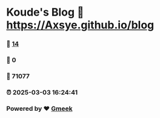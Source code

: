 # Koude's Blog :link: https://Axsye.github.io/blog 
### :page_facing_up: [14](https://Axsye.github.io/blog/tag.html) 
### :speech_balloon: 0 
### :hibiscus: 71077 
### :alarm_clock: 2025-03-03 16:24:41 
### Powered by :heart: [Gmeek](https://github.com/Meekdai/Gmeek)
